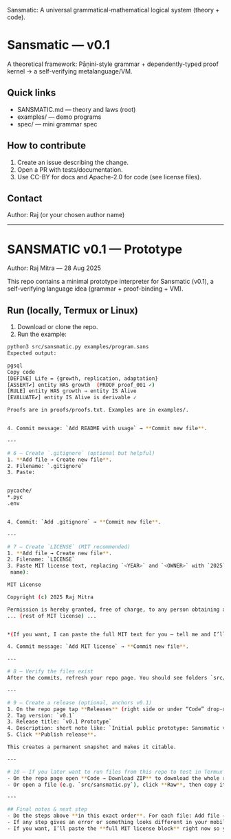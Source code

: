Sansmatic: A universal grammatical-mathematical logical system (theory + code).

# Sansmatic — v0.1

A theoretical framework: Pāṇini-style grammar + dependently-typed proof kernel → a self-verifying metalanguage/VM.

## Quick links
- SANSMATIC.md — theory and laws (root)
- examples/ — demo programs
- spec/ — mini grammar spec

## How to contribute
1. Create an issue describing the change.
2. Open a PR with tests/documentation.
3. Use CC-BY for docs and Apache-2.0 for code (see license files).

## Contact
Author: Raj (or your chosen author name)

_____________

# SANSMATIC v0.1 — Prototype

Author: Raj Mitra — 28 Aug 2025

This repo contains a minimal prototype interpreter for Sansmatic (v0.1),
a self-verifying language idea (grammar + proof-binding + VM).

## Run (locally, Termux or Linux)

1. Download or clone the repo.
2. Run the example:
```bash
python3 src/sansmatic.py examples/program.sans
Expected output:

pgsql
Copy code
[DEFINE] Life = {growth, replication, adaptation}
[ASSERT✔] entity HAS growth  (PROOF proof_001 ✓)
[RULE] entity HAS growth ⇒ entity IS Alive
[EVALUATE✔] entity IS Alive is derivable ✓

Proofs are in proofs/proofs.txt. Examples are in examples/.


4. Commit message: `Add README with usage` → **Commit new file**.

---

# 6 — Create `.gitignore` (optional but helpful)
1. **Add file → Create new file**.  
2. Filename: `.gitignore`  
3. Paste:


pycache/
*.pyc
.env


4. Commit: `Add .gitignore` → **Commit new file**.

---

# 7 — Create `LICENSE` (MIT recommended)
1. **Add file → Create new file**.  
2. Filename: `LICENSE`  
3. Paste MIT license text, replacing `<YEAR>` and `<OWNER>` with `2025` and `Raj Mitra` (or your preferred
 name):

MIT License

Copyright (c) 2025 Raj Mitra

Permission is hereby granted, free of charge, to any person obtaining a copy
... (rest of MIT license) ...


*(If you want, I can paste the full MIT text for you — tell me and I’ll give the full block to paste.)*

4. Commit message: `Add MIT license` → **Commit new file**.

---

# 8 — Verify the files exist
After the commits, refresh your repo page. You should see folders `src/`, `proofs/`, `examples/` and the files you added. Tap `src/sansmatic.py` to view the file contents on GitHub — that confirms upload success.

---

# 9 — Create a release (optional, anchors v0.1)
1. On the repo page tap **Releases** (right side or under “Code” drop-down) → **Draft a new release**.  
2. Tag version: `v0.1`  
3. Release title: `v0.1 Prototype`  
4. Description: short note like: `Initial public prototype: Sansmatic v0.1 interpreter + examples (Raj Mitra, 28 Aug 2025)`  
5. Click **Publish release**.

This creates a permanent snapshot and makes it citable.

---

# 10 — If you later want to run files from this repo to test in Termux
- On the repo page open **Code → Download ZIP** to download the whole repo to your phone, then unzip it in Termux.  
- Or open a file (e.g. `src/sansmatic.py`), click **Raw**, then copy its raw text and paste into a Termux file.

---

## Final notes & next step
- Do the steps above **in this exact order**. For each file: Add file → Create new file → set path → paste content → commit.
- If any step gives an error or something looks different in your mobile UI, paste a screenshot or copy the error text here and I’ll tell you exactly what to tap next.
- If you want, I’ll paste the **full MIT license block** right now so you can copy it exactly — say “MIT text please” and I’ll paste it.
